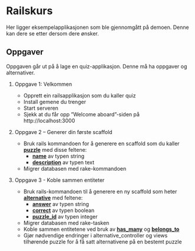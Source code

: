 Railskurs
=========

Her ligger eksempelapplikasjonen som ble gjennomgått på demoen. Denne kan dere se etter dersom dere ønsker.


Oppgaver
--------

Oppgaven går ut på å lage en quiz-applikasjon. Denne må ha oppgaver og alternativer.

1. Oppgave 1: Velkommen
	- Opprett ein railsapplikasjon som du kaller quiz
	- Install gemene du trenger
	- Start serveren
	- Sjekk at du får opp ”Welcome aboard”-siden på http://localhost:3000
	 
2. Oppgave 2 – Generer din første scaffold 
	- Bruk rails kommandoen for å generere en scaffold som du kaller <b><u>puzzle</u></b> med disse feltene:
		- <b><u>name</u></b> av typen string
		- <b><u>description</u></b> av typen text
	- Migrer databasen med rake-kommandoen
	
3. Oppgave 3 - Koble sammen entiteter
	- Bruk rails-kommandoen til å generere en ny scaffold som heter <b><u>alternative</u></b> med feltene: 
		- <b><u>answer</u></b> av typen string
		- <b><u>correct</u></b> av typen boolean
		- <b><u>puzzle_id</u></b> av typen integer
	- Migrer databasen med rake-tasken
	- Koble sammen entitetene ved bruk av <b><u>has_many</u></b> og <b><u>belongs_to</u></b>
	- Gjør nødvendige endringer i alternative_controller og views tilhørende puzzle for å få satt alternativene på en bestemt puzzle
 
